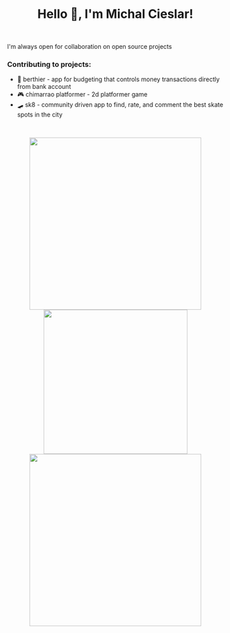<h1 align="center">Hello 👋, I'm Michal Cieslar!</h1>
<br>

I'm always open for collaboration on open source projects

<h3>Contributing to projects:</h3>
<ul>
  <li>🏦 berthier - app for budgeting that controls money transactions directly from bank account</li>
  <li>🎮 chimarrao platformer - 2d platformer game</li>
  <li>🛹 sk8 - community driven app to find, rate, and comment the best skate spots in the city</li>
</ul>
</br>


<p align = "center">
  <img src = "https://github-readme-stats.vercel.app/api?username=michalovsky&show_icons=true&theme=dark" width = 400>
  <img src = "https://github-readme-stats.vercel.app/api/top-langs/?username=michalovsky&layout=compact&theme=dark" width = 335>
  <img src = "https://github-readme-streak-stats.herokuapp.com?user=michalovsky&theme=dark" width = 400>
</p>
